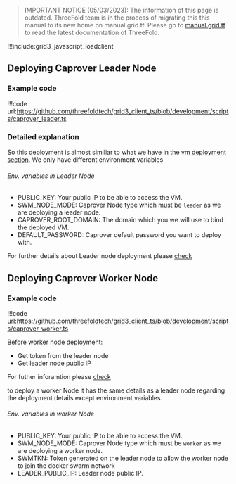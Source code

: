 > IMPORTANT NOTICE (05/03/2023): 
The information of this page is outdated. ThreeFold team is in the process of migrating this this manual to its new home on manual.grid.tf. Please go to [manual.grid.tf](https://manual.grid.tf/) to read the latest documentation of ThreeFold.

!!!include:grid3_javascript_loadclient

## Deploying Caprover Leader Node

### Example code

!!!code url:https://github.com/threefoldtech/grid3_client_ts/blob/development/scripts/caprover_leader.ts



### Detailed explanation

So this deployment is almost similiar to what we have in the [vm deployment section](grid3_javascript_vm). We only have different environment variables


###### Env. variables in Leader Node
- PUBLIC_KEY: Your public IP to be able to access the VM.
- SWM_NODE_MODE: Caprover Node type which must be `leader` as we are deploying a leader node.
- CAPROVER_ROOT_DOMAIN: The domain which you we will use to bind the deployed VM.
- DEFAULT_PASSWORD: Caprover default password you want to deploy with.


For further details about Leader node deployment please [check](https://github.com/freeflowuniverse/freeflow_caprover#a-leader-node-deploymentsetup)


## Deploying Caprover Worker Node

### Example code

!!!code url:https://github.com/threefoldtech/grid3_client_ts/blob/development/scripts/caprover_worker.ts


Before worker node deployment:
 - Get token from the leader node
 - Get leader node public IP

  For futher inforamtion please [check](https://github.com/freeflowuniverse/freeflow_caprover#step-4-access-the-captain-dashboard)


to deploy a worker Node it has the same details as a leader node regarding the deployment details except environment variables.

###### Env. variables in worker Node
- PUBLIC_KEY: Your public IP to be able to access the VM.
- SWM_NODE_MODE: Caprover Node type which must be `worker` as we are deploying a worker node.
- SWMTKN: Token generated on the leader node to allow the worker node to join the docker swarm network 
- LEADER_PUBLIC_IP: Leader node public IP.
